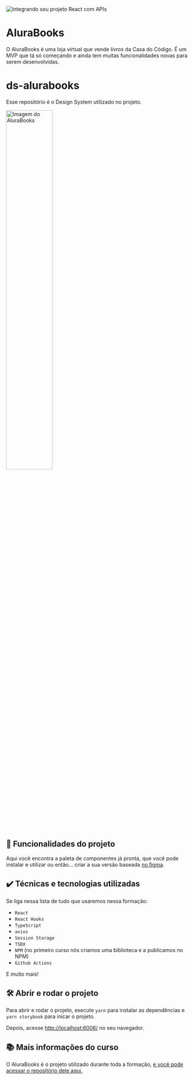 ![Integrando seu projeto React com APIs](https://github.com/viniciosneves/ds-alurabooks/raw/main/thumbnail.png)

# AluraBooks

O AluraBooks é uma loja virtual que vende livros da Casa do Código. 
É um MVP que tá só começando e ainda tem muitas funcionalidades novas para serem desenvolvidas.

# ds-alurabooks

Esse repositório é o Design System utilizado no projeto.

<img src="https://github.com/viniciosneves/ds-alurabooks/raw/main/screencapture.png" alt="Imagem do AluraBooks" width="50%">

## 🔨 Funcionalidades do projeto

Aqui você encontra a paleta de componentes já pronta, que você pode instalar e utilizar ou então... criar a sua versão baseada <a href="https://www.figma.com/file/POpX503Kobu83iGdiaICvk/React%3A-Alura-Books?node-id=0%3A1" target="_blank">no figma</a>.

## ✔️ Técnicas e tecnologias utilizadas

Se liga nessa lista de tudo que usaremos nessa formação:

- `React`
- `React Hooks`
- `TypeScript`
- `axios`
- `Session Storage`
- `TSDX`
- `NPM` (no primeiro curso nós criamos uma biblioteca e a publicamos no NPM)
- `Github Actions`

E muito mais!

## 🛠️ Abrir e rodar o projeto

Para abrir e rodar o projeto, execute `yarn` para instalar as dependências e `yarn storybook` para inicar o projeto.

Depois, acesse <a href="http://localhost:6006/">http://localhost:6006/</a> no seu navegador.

## 📚 Mais informações do curso

O AluraBooks é o projeto utilizado durante toda a formação, <a href="https://github.com/viniciosneves/alurabooks">e você pode acessar o repositório dele aqui.</a>